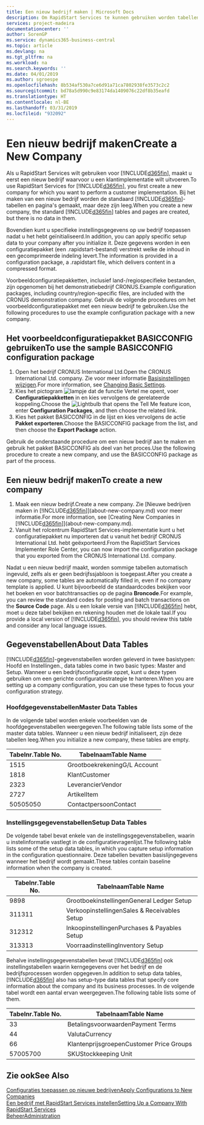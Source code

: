 ```yaml
---
title: Een nieuw bedrijf maken | Microsoft Docs
description: Om RapidStart Services te kunnen gebruiken worden tabellen en pagina's gemaakt, maar ze bevatten geen gegevens.
services: project-madeira
documentationcenter: ''
author: SorenGP
ms.service: dynamics365-business-central
ms.topic: article
ms.devlang: na
ms.tgt_pltfrm: na
ms.workload: na
ms.search.keywords: ''
ms.date: 04/01/2019
ms.author: sgroespe
ms.openlocfilehash: 8b534af530a7ce6d91a71ca7802938fe3573c2c2
ms.sourcegitcommit: bd78a5d990c9e83174da1409076c22df8b35eafd
ms.translationtype: HT
ms.contentlocale: nl-BE
ms.lasthandoff: 03/31/2019
ms.locfileid: "932092"
---
```

# <a name="create-a-new-company"></a><span data-ttu-id="4d3d4-103">Een nieuw bedrijf maken</span><span class="sxs-lookup"><span data-stu-id="4d3d4-103">Create a New Company</span></span>
<span data-ttu-id="4d3d4-104">Als u RapidStart Services wilt gebruiken voor [!INCLUDE[d365fin](includes/d365fin_md.md)], maakt u eerst een nieuw bedrijf waarvoor u een klantimplementatie wilt uitvoeren.</span><span class="sxs-lookup"><span data-stu-id="4d3d4-104">To use RapidStart Services for [!INCLUDE[d365fin](includes/d365fin_md.md)], you first create a new company for which you want to perform a customer implementation.</span></span> <span data-ttu-id="4d3d4-105">Bij het maken van een nieuw bedrijf worden de standaard [!INCLUDE[d365fin](includes/d365fin_md.md)]-tabellen en pagina's gemaakt, maar deze zijn leeg.</span><span class="sxs-lookup"><span data-stu-id="4d3d4-105">When you create a new company, the standard [!INCLUDE[d365fin](includes/d365fin_md.md)] tables and pages are created, but there is no data in them.</span></span>

<span data-ttu-id="4d3d4-106">Bovendien kunt u specifieke instellingsgegevens op uw bedrijf toepassen nadat u het hebt geïnitialiseerd.</span><span class="sxs-lookup"><span data-stu-id="4d3d4-106">In addition, you can apply specific setup data to your company after you initialize it.</span></span> <span data-ttu-id="4d3d4-107">Deze gegevens worden in een configuratiepakket (een .rapidstart-bestand) verstrekt welke de inhoud in een gecomprimeerde indeling levert.</span><span class="sxs-lookup"><span data-stu-id="4d3d4-107">The information is provided in a configuration package, a .rapidstart file, which delivers content in a compressed format.</span></span>  

<span data-ttu-id="4d3d4-108">Voorbeeldconfiguratiepakketten, inclusief land-/regiospecifieke bestanden, zijn opgenomen bij het demonstratiebedrijf CRONUS.</span><span class="sxs-lookup"><span data-stu-id="4d3d4-108">Example configuration packages, including country/region-specific files, are included with the CRONUS demonstration company.</span></span> <span data-ttu-id="4d3d4-109">Gebruik de volgende procedures om het voorbeeldconfiguratiepakket met een nieuw bedrijf te gebruiken.</span><span class="sxs-lookup"><span data-stu-id="4d3d4-109">Use the following procedures to use the example configuration package with a new company.</span></span>  

## <a name="to-use-the-sample-basicconfig-configuration-package"></a><span data-ttu-id="4d3d4-110">Het voorbeeldconfiguratiepakket BASICCONFIG gebruiken</span><span class="sxs-lookup"><span data-stu-id="4d3d4-110">To use the sample BASICCONFIG configuration package</span></span>  
1. <span data-ttu-id="4d3d4-111">Open het bedrijf CRONUS International Ltd.</span><span class="sxs-lookup"><span data-stu-id="4d3d4-111">Open the CRONUS International Ltd. company.</span></span> <span data-ttu-id="4d3d4-112">Zie voor meer informatie [Basisinstellingen wijzigen](ui-change-basic-settings.md).</span><span class="sxs-lookup"><span data-stu-id="4d3d4-112">For more information, see [Changing Basic Settings](ui-change-basic-settings.md).</span></span>
2. <span data-ttu-id="4d3d4-113">Kies het pictogram ![lampje dat de functie Vertel me opent](media/ui-search/search_small.png "Vertel me wat u wilt doen"), voer **Configuratiepakketten** in en kies vervolgens de gerelateerde koppeling.</span><span class="sxs-lookup"><span data-stu-id="4d3d4-113">Choose the ![Lightbulb that opens the Tell Me feature](media/ui-search/search_small.png "Tell me what you want to do") icon, enter **Configuration Packages**, and then choose the related link.</span></span>  
3. <span data-ttu-id="4d3d4-114">Kies het pakket BASICCONFIG in de lijst en kies vervolgens de actie **Pakket exporteren**.</span><span class="sxs-lookup"><span data-stu-id="4d3d4-114">Choose the BASICCONFIG package from the list, and then choose the **Export Package** action.</span></span>  

<span data-ttu-id="4d3d4-115">Gebruik de onderstaande procedure om een nieuw bedrijf aan te maken en gebruik het pakket BASICCONFIG als deel van het proces.</span><span class="sxs-lookup"><span data-stu-id="4d3d4-115">Use the following procedure to create a new company, and use the BASICCONFIG package as part of the process.</span></span>  

## <a name="to-create-a-new-company"></a><span data-ttu-id="4d3d4-116">Een nieuw bedrijf maken</span><span class="sxs-lookup"><span data-stu-id="4d3d4-116">To create a new company</span></span>  
1. <span data-ttu-id="4d3d4-117">Maak een nieuw bedrijf.</span><span class="sxs-lookup"><span data-stu-id="4d3d4-117">Create a new company.</span></span> <span data-ttu-id="4d3d4-118">Zie [Nieuwe bedrijven maken in [!INCLUDE[d365fin](includes/d365fin_md.md)]](about-new-company.md) voor meer informatie.</span><span class="sxs-lookup"><span data-stu-id="4d3d4-118">For more information, see [Creating New Companies in [!INCLUDE[d365fin](includes/d365fin_md.md)]](about-new-company.md).</span></span>
2. <span data-ttu-id="4d3d4-119">Vanuit het rolcentrum RapidStart Services-implementatie kunt u het configuratiepakket nu importeren dat u vanuit het bedrijf CRONUS International Ltd. hebt geëxporteerd.</span><span class="sxs-lookup"><span data-stu-id="4d3d4-119">From the RapidStart Services Implementer Role Center, you can now import the configuration package that you exported from the CRONUS International Ltd. company.</span></span>

<span data-ttu-id="4d3d4-120">Nadat u een nieuw bedrijf maakt, worden sommige tabellen automatisch ingevuld, zelfs als er geen bedrijfssjabloon is toegepast.</span><span class="sxs-lookup"><span data-stu-id="4d3d4-120">After you create a new company, some tables are automatically filled in, even if no company template is applied.</span></span> <span data-ttu-id="4d3d4-121">U kunt bijvoorbeeld de standaardcodes bekijken voor het boeken en voor batchtransacties op de pagina **Broncode**.</span><span class="sxs-lookup"><span data-stu-id="4d3d4-121">For example, you can review the standard codes for posting and batch transactions on the **Source Code** page.</span></span> <span data-ttu-id="4d3d4-122">Als u een lokale versie van [!INCLUDE[d365fin](includes/d365fin_md.md)] hebt, moet u deze tabel bekijken en rekening houden met de lokale taal.</span><span class="sxs-lookup"><span data-stu-id="4d3d4-122">If you provide a local version of [!INCLUDE[d365fin](includes/d365fin_md.md)], you should review this table and consider any local language issues.</span></span>

## <a name="about-data-tables"></a><span data-ttu-id="4d3d4-123">Gegevenstabellen</span><span class="sxs-lookup"><span data-stu-id="4d3d4-123">About Data Tables</span></span>
[!INCLUDE[d365fin](includes/d365fin_md.md)]<span data-ttu-id="4d3d4-124">-gegevenstabellen worden geleverd in twee basistypen: Hoofd en Instellingen.</span><span class="sxs-lookup"><span data-stu-id="4d3d4-124">, data tables come in two basic types: Master and Setup.</span></span> <span data-ttu-id="4d3d4-125">Wanneer u een bedrijfsconfiguratie opzet, kunt u deze typen gebruiken om een gerichte configuratiestrategie te hanteren.</span><span class="sxs-lookup"><span data-stu-id="4d3d4-125">When you are setting up a company configuration, you can use these types to focus your configuration strategy.</span></span>  

### <a name="master-data-tables"></a><span data-ttu-id="4d3d4-126">Hoofdgegevenstabellen</span><span class="sxs-lookup"><span data-stu-id="4d3d4-126">Master Data Tables</span></span>  
<span data-ttu-id="4d3d4-127">In de volgende tabel worden enkele voorbeelden van de hoofdgegevenstabellen weergegeven.</span><span class="sxs-lookup"><span data-stu-id="4d3d4-127">The following table lists some of the master data tables.</span></span> <span data-ttu-id="4d3d4-128">Wanneer u een nieuw bedrijf initialiseert, zijn deze tabellen leeg.</span><span class="sxs-lookup"><span data-stu-id="4d3d4-128">When you initialize a new company, these tables are empty.</span></span>  

|<span data-ttu-id="4d3d4-129">Tabelnr.</span><span class="sxs-lookup"><span data-stu-id="4d3d4-129">Table No.</span></span>|<span data-ttu-id="4d3d4-130">Tabelnaam</span><span class="sxs-lookup"><span data-stu-id="4d3d4-130">Table Name</span></span>|  
|-------------------|--------------------|  
|<span data-ttu-id="4d3d4-131">15</span><span class="sxs-lookup"><span data-stu-id="4d3d4-131">15</span></span>|<span data-ttu-id="4d3d4-132">Grootboekrekening</span><span class="sxs-lookup"><span data-stu-id="4d3d4-132">G/L Account</span></span>|  
|<span data-ttu-id="4d3d4-133">18</span><span class="sxs-lookup"><span data-stu-id="4d3d4-133">18</span></span>|<span data-ttu-id="4d3d4-134">Klant</span><span class="sxs-lookup"><span data-stu-id="4d3d4-134">Customer</span></span>|  
|<span data-ttu-id="4d3d4-135">23</span><span class="sxs-lookup"><span data-stu-id="4d3d4-135">23</span></span>|<span data-ttu-id="4d3d4-136">Leverancier</span><span class="sxs-lookup"><span data-stu-id="4d3d4-136">Vendor</span></span>|  
|<span data-ttu-id="4d3d4-137">27</span><span class="sxs-lookup"><span data-stu-id="4d3d4-137">27</span></span>|<span data-ttu-id="4d3d4-138">Artikel</span><span class="sxs-lookup"><span data-stu-id="4d3d4-138">Item</span></span>|  
|<span data-ttu-id="4d3d4-139">5050</span><span class="sxs-lookup"><span data-stu-id="4d3d4-139">5050</span></span>|<span data-ttu-id="4d3d4-140">Contactpersoon</span><span class="sxs-lookup"><span data-stu-id="4d3d4-140">Contact</span></span>|  

### <a name="setup-data-tables"></a><span data-ttu-id="4d3d4-141">Instellingsgegevenstabellen</span><span class="sxs-lookup"><span data-stu-id="4d3d4-141">Setup Data Tables</span></span>  
<span data-ttu-id="4d3d4-142">De volgende tabel bevat enkele van de instellingsgegevenstabellen, waarin u instelinformatie vastlegt in de configuratievragenlijst.</span><span class="sxs-lookup"><span data-stu-id="4d3d4-142">The following table lists some of the setup data tables, in which you capture setup information in the configuration questionnaire.</span></span> <span data-ttu-id="4d3d4-143">Deze tabellen bevatten basislijngegevens wanneer het bedrijf wordt gemaakt.</span><span class="sxs-lookup"><span data-stu-id="4d3d4-143">These tables contain baseline information when the company is created.</span></span>  

|<span data-ttu-id="4d3d4-144">Tabelnr.</span><span class="sxs-lookup"><span data-stu-id="4d3d4-144">Table No.</span></span>|<span data-ttu-id="4d3d4-145">Tabelnaam</span><span class="sxs-lookup"><span data-stu-id="4d3d4-145">Table Name</span></span>|  
|-------------------|--------------------|  
|<span data-ttu-id="4d3d4-146">98</span><span class="sxs-lookup"><span data-stu-id="4d3d4-146">98</span></span>|<span data-ttu-id="4d3d4-147">Grootboekinstellingen</span><span class="sxs-lookup"><span data-stu-id="4d3d4-147">General Ledger Setup</span></span>|  
|<span data-ttu-id="4d3d4-148">311</span><span class="sxs-lookup"><span data-stu-id="4d3d4-148">311</span></span>|<span data-ttu-id="4d3d4-149">Verkoopinstellingen</span><span class="sxs-lookup"><span data-stu-id="4d3d4-149">Sales & Receivables Setup</span></span>|  
|<span data-ttu-id="4d3d4-150">312</span><span class="sxs-lookup"><span data-stu-id="4d3d4-150">312</span></span>|<span data-ttu-id="4d3d4-151">Inkoopinstellingen</span><span class="sxs-lookup"><span data-stu-id="4d3d4-151">Purchases & Payables Setup</span></span>|  
|<span data-ttu-id="4d3d4-152">313</span><span class="sxs-lookup"><span data-stu-id="4d3d4-152">313</span></span>|<span data-ttu-id="4d3d4-153">Voorraadinstelling</span><span class="sxs-lookup"><span data-stu-id="4d3d4-153">Inventory Setup</span></span>|  

<span data-ttu-id="4d3d4-154">Behalve instellingsgegevenstabellen bevat [!INCLUDE[d365fin](includes/d365fin_md.md)] ook instellingstabellen waarin kerngegevens over het bedrijf en de bedrijfsprocessen worden opgegeven.</span><span class="sxs-lookup"><span data-stu-id="4d3d4-154">In addition to setup data tables, [!INCLUDE[d365fin](includes/d365fin_md.md)] also has setup-type data tables that specify core information about the company and its business processes.</span></span> <span data-ttu-id="4d3d4-155">In de volgende tabel wordt een aantal ervan weergegeven.</span><span class="sxs-lookup"><span data-stu-id="4d3d4-155">The following table lists some of them.</span></span>  

|<span data-ttu-id="4d3d4-156">Tabelnr.</span><span class="sxs-lookup"><span data-stu-id="4d3d4-156">Table No.</span></span>|<span data-ttu-id="4d3d4-157">Tabelnaam</span><span class="sxs-lookup"><span data-stu-id="4d3d4-157">Table Name</span></span>|  
|-------------------|--------------------|  
|<span data-ttu-id="4d3d4-158">3</span><span class="sxs-lookup"><span data-stu-id="4d3d4-158">3</span></span>|<span data-ttu-id="4d3d4-159">Betalingsvoorwaarden</span><span class="sxs-lookup"><span data-stu-id="4d3d4-159">Payment Terms</span></span>|  
|<span data-ttu-id="4d3d4-160">4</span><span class="sxs-lookup"><span data-stu-id="4d3d4-160">4</span></span>|<span data-ttu-id="4d3d4-161">Valuta</span><span class="sxs-lookup"><span data-stu-id="4d3d4-161">Currency</span></span>|  
|<span data-ttu-id="4d3d4-162">6</span><span class="sxs-lookup"><span data-stu-id="4d3d4-162">6</span></span>|<span data-ttu-id="4d3d4-163">Klantenprijsgroepen</span><span class="sxs-lookup"><span data-stu-id="4d3d4-163">Customer Price Groups</span></span>|  
|<span data-ttu-id="4d3d4-164">5700</span><span class="sxs-lookup"><span data-stu-id="4d3d4-164">5700</span></span>|<span data-ttu-id="4d3d4-165">SKU</span><span class="sxs-lookup"><span data-stu-id="4d3d4-165">Stockkeeping Unit</span></span>|

  

## <a name="see-also"></a><span data-ttu-id="4d3d4-166">Zie ook</span><span class="sxs-lookup"><span data-stu-id="4d3d4-166">See Also</span></span>  
[<span data-ttu-id="4d3d4-167">Configuraties toepassen op nieuwe bedrijven</span><span class="sxs-lookup"><span data-stu-id="4d3d4-167">Apply Configurations to New Companies</span></span>](admin-apply-configuration-to-new-companies.md)  
[<span data-ttu-id="4d3d4-168">Een bedrijf met RapidStart Services instellen</span><span class="sxs-lookup"><span data-stu-id="4d3d4-168">Setting Up a Company With RapidStart Services</span></span>](admin-set-up-a-company-with-rapidstart.md)  
[<span data-ttu-id="4d3d4-169">Beheer</span><span class="sxs-lookup"><span data-stu-id="4d3d4-169">Administration</span></span>](admin-setup-and-administration.md)
